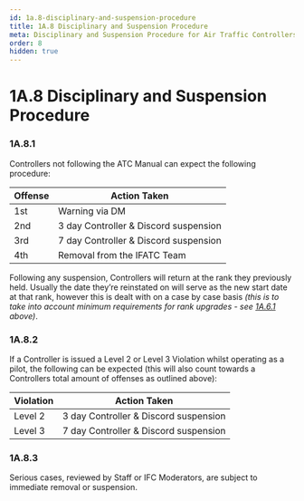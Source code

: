 ```yaml
---
id: 1a.8-disciplinary-and-suspension-procedure
title: 1A.8 Disciplinary and Suspension Procedure
meta: Disciplinary and Suspension Procedure for Air Traffic Controllers within Infinite Flight.
order: 8
hidden: true
---
```


# 1A.8  Disciplinary and Suspension Procedure

 

### 1A.8.1    

Controllers not following the ATC Manual can expect the following procedure:

 

| Offense | Action Taken                          |
| ------- | ------------------------------------- |
| 1st     | Warning via DM                        |
| 2nd     | 3 day Controller & Discord suspension |
| 3rd     | 7 day Controller & Discord suspension |
| 4th     | Removal from the IFATC Team           |

Following any suspension, Controllers will return at the rank they previously held. Usually the date they’re reinstated on will serve as the new start date at that rank, however this is dealt with on a case by case basis *(this is to take into account minimum requirements for rank upgrades - see [1A.6.1](/guide/atc-manual/1a.-administration/1a.6-rank-structure#1a.6.1) above)*. 



### 1A.8.2

If a Controller is issued a Level 2 or Level 3 Violation whilst operating as a pilot, the following can be expected (this will also count towards a Controllers total amount of offenses as outlined above):



| Violation | Action Taken                          |
| --------- | ------------------------------------- |
| Level 2   | 3 day Controller & Discord suspension |
| Level 3   | 7 day Controller & Discord suspension |



### 1A.8.3

Serious cases, reviewed by Staff or IFC Moderators, are subject to immediate removal or suspension.